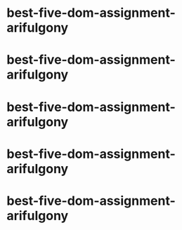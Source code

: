 # best-five-dom-assignment-arifulgony
# best-five-dom-assignment-arifulgony
# best-five-dom-assignment-arifulgony
# best-five-dom-assignment-arifulgony
# best-five-dom-assignment-arifulgony
